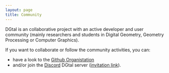 ```yaml
---
layout: page
title: Community
---
```


DGtal is an collaborative project with an active developer and user community (mainly researchers and
  students in Digital Geometry, Geometry Processing or Computer Graphics).

  If you want to collaborate or follow the community activities, you can:
  * have a look to the [Github Organistation](https://github.com/DGtal-team)
  * and/or join the [Discord](https://discord.com) DGtal server ([invitation link](https://discord.gg/w7yAQHKS)).
